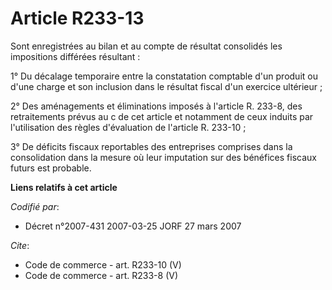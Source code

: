 # Article R233-13

Sont enregistrées au bilan et au compte de résultat consolidés les impositions différées résultant : 

1° Du décalage temporaire entre la constatation comptable d'un produit ou d'une charge et son inclusion dans le résultat
fiscal d'un exercice ultérieur ; 

2° Des aménagements et éliminations imposés à l'article R. 233-8, des retraitements prévus au c de cet article et notamment
de ceux induits par l'utilisation des règles d'évaluation de l'article R. 233-10 ; 

3° De déficits fiscaux reportables des entreprises comprises dans la consolidation dans la mesure où leur imputation sur des
bénéfices fiscaux futurs est probable.

**Liens relatifs à cet article**

_Codifié par_:

  - Décret n°2007-431 2007-03-25 JORF 27 mars 2007

_Cite_:

  - Code de commerce - art. R233-10 (V)
  - Code de commerce - art. R233-8 (V)
